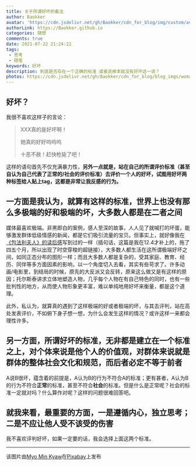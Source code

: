 ```yaml
---
title: 关于所谓好坏的看法
author: Baokker
avatar: 'https://cdn.jsdelivr.net/gh/Baokker/cdn_for_blog/img/custom/avatar.jpg'
authorLink: https://Baokker.github.io
categories: 随想
comments: true
date: 2021-07-22 21:24:22
tags:
 - 思考
 - 随笔
keywords: 好坏
description: 到底是否存在一个正确的标准 或者说根本就没有好坏这一说？
photos: https://cdn.jsdelivr.net/gh/Baokker/cdn_for_blog/blog_imgs/woman-5628426_1920.jpg
---
```


## 好坏？

我很不喜欢这样子的言论：

> XXX真的是好坏啊！
>
> 她真的好好呜呜呜
>
> 十恶不赦！赶快枪毙了吧！

这样的语句首先不仅充满暴力性，**另外一点就是，站在自己的所谓评价标准（甚至自认为自己代表了正常的/社会的评价标准）去评价一个人的好坏，试图用好坏两种标签给人贴上tag，这都是非常让我反感的行为。**

## 一方面是我认为，就算有这样的标准，世界上也没有那么多极端的好和极端的坏，大多数人都是在二者之间

媒体最喜欢极端。非黑即白的案例，感人至深的故事，人人见了就喊打的坏蛋，能够激发群体低级情感的新闻，都是它们吸引流量的宝贝。但事实上，就好像我在[《包法利夫人》的读后感](https://baokker.github.io/2021/11/02/%E3%80%8A%E5%8C%85%E6%B3%95%E5%88%A9%E5%A4%AB%E4%BA%BA%E3%80%8B%E8%AF%BB%E5%90%8E%E6%84%9F/)写到过的一样（插句话，这篇是我在12.4才补上的，拖了四五个月，所以出现了时空穿梭的超链接），大多数人都生活在这所谓极端好坏之间，如同正态分布的图形一样；而且大多数人都是复杂的，受其家庭、教育、经历、同伴等多方面因素的影响，以一个角度切入去看，其实有些苛求了。许多动画/电影里，到结局的时候，原先的大反派又会反转，原来这么做又是有这样的原因；托尔斯泰讲求立体地塑造人物，几乎每个人物在有自己特色的同时，也有一些批判性的地方，从而使人物形象更丰富，难以单纯地用好坏来衡量，都是这个道理。

此外，私认为，就算真的遇到了这样极端的好或者极端的坏，与其去评判，站在高处发表评价，不如俯下身子想一想，为什么会发生这样的情况？或许这样一来都会理性许多。



## 另一方面，所谓好坏的标准，无非都是建立在一个标准之上，对个体来说是他个人的价值观，对群体来说就是群体的整体社会文化和规范，而后者必定不等于前者

A说B很坏，蕴含着的前提是，A认为B的行为不符合A的标准；更有甚者，A认为B的行为不符合**正常**的标准，甚至不符合**社会**的标准。但是什么是正常呢？社会的标准一定就对吗？什么算作对呢？这样的问题很难回答吧。



## 就我来看，最重要的方面，一是遵循内心，独立思考；二是不应让他人受不该受的伤害

我不喜欢评判好坏，如果一定要的话，我会选择上面这两个标准。

---

该图片由<a href="https://pixabay.com/zh/users/tonywuphotography-16071048/?utm_source=link-attribution&amp;utm_medium=referral&amp;utm_campaign=image&amp;utm_content=5628426">Myo Min Kyaw</a>在<a href="https://pixabay.com/zh/?utm_source=link-attribution&amp;utm_medium=referral&amp;utm_campaign=image&amp;utm_content=5628426">Pixabay</a>上发布